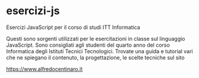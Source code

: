 # esercizi-js
Esercizi JavaScript per il corso di studi ITT Informatica

Questi sono sorgenti utilizzati per le esercitazioni in classe sul linguaggio JavaScript. 
Sono consigliati agli studenti del quarto anno del corso Informatica degli Istituti Tecnici Tecnologici.
Trovate una guida e tutorial vari che ne spiegano il contenuto, la progettazione, le scelte tecniche sul sito

https://www.alfredocentinaro.it

